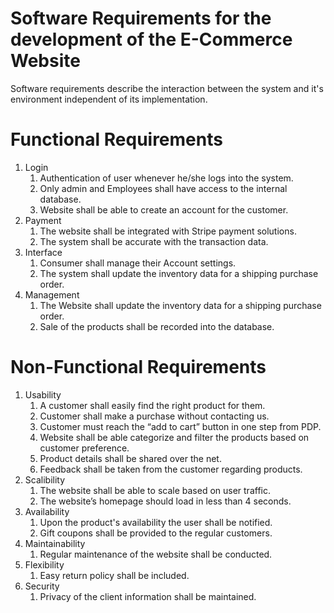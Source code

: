 # Software Requirements for the development of the E-Commerce Website

Software requirements describe the interaction between the system and it's environment independent of its implementation.

# Functional Requirements

1. Login
    1. Authentication of user whenever he/she logs into the system.
    2. Only admin and Employees shall have access to the internal database.
    3. Website shall be able to create an account for the customer.
2. Payment
    1. The website shall be integrated with Stripe payment solutions.
    2. The system shall be accurate with the transaction data.
3. Interface
    1. Consumer shall manage their Account settings.
    2. The system shall update the inventory data for a shipping purchase order.
4. Management
    1. The Website shall update the inventory data for a shipping purchase order.
    2. Sale of the products shall be recorded into the database.

# Non-Functional Requirements

1. Usability
    1. A customer shall easily find the right product for them.
    2. Customer shall make a purchase without contacting us.
    3. Customer must reach the “add to cart” button in one step from PDP.
    4. Website shall be able categorize and filter the products based on customer preference.
    5. Product details shall be shared over the net.
    6. Feedback shall be taken from the customer regarding products.
2. Scalibility
    1. The website shall be able to scale based on user traffic.
    2. The website’s homepage should load in less than 4 seconds.
3. Availability
    1. Upon the product's availability the user shall be notified.
    2. Gift coupons shall be provided to the regular customers.
4. Maintainability
    1. Regular maintenance of the website shall be conducted.
5. Flexibility
    1. Easy return policy shall be included.
6. Security
    1. Privacy of the client information shall be maintained.

